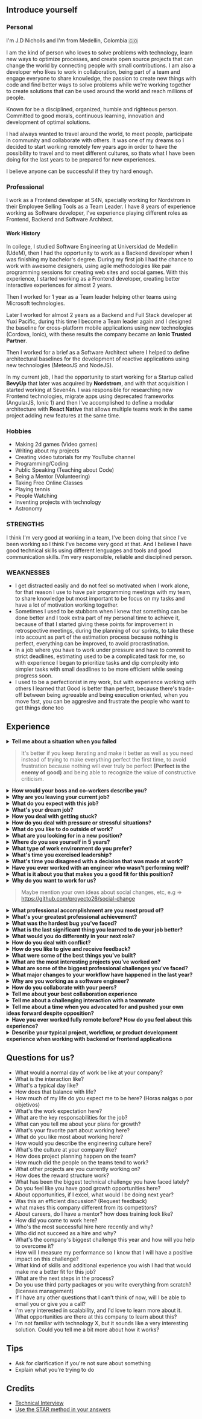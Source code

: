 ## Introduce yourself

### Personal
I'm J.D Nicholls and I'm from Medellin, Colombia 🇨🇴

I am the kind of person who loves to solve problems with technology, learn new ways to optimize processes, and create open source projects that can change the world by connecting people with small contributions.
I am also a developer who likes to work in collaboration, being part of a team and engage everyone to share knowledge, the passion to create new things with code and find better ways to solve problems while we're working together to create solutions that can be used around the world and reach millions of people.

Known for be a disciplined, organized, humble and righteous person. Committed to good morals, continuous learning, innovation and development of optimal solutions.

I had always wanted to travel around the world, to meet people, participate in community and collaborate with others. It was one of my dreams so I decided to start working remotely few years ago in order to have the possibility to travel and to meet different cultures, so thats what I have been doing for the last years to be prepared for new experiences.

I believe anyone can be successful if they try hard enough.

### Professional

I work as a Frontend developer at S4N, specially working for Nordstrom in their Employee Selling Tools as a Team Leader.
I have 8 years of experience working as Software developer, I've experience playing different roles as Frontend, Backend and Software Architect.

#### Work History

In college, I studied Software Engineering at Universidad de Medellin (UdeM), then I had the opportunity to work as a Backend developer when I was finishing my bachelor's degree. During my first job I had the chance to work with awesome designers, using agile methodologies like pair programming sessions for creating web sites and social games. With this experience, I started working as a Frontend developer, creating better interactive experiences for almost 2 years.

Then I worked for 1 year as a Team leader helping other teams using Microsoft technologies.

Later I worked for almost 2 years as a Backend and Full Stack developer at Yuxi Pacific, during this time I become a Team leader again and I designed the baseline for cross-platform mobile applications using new technologies (Cordova, Ionic), with these results the company became an **Ionic Trusted Partner**.

Then I worked for a brief as a Software Architect where I helped to define architectural baselines for the development of reactive applications using new technologies (MeteorJS and NodeJS).

In my current job, I had the opportunity to start working for a Startup called **BevyUp** that later was acquired by **Nordstrom**, and with that acquisition I started working at Seven4n.
I was responsible for researching new Frontend technologies, migrate apps using deprecated frameworks (AngularJS, Ionic 1) and then I've accomplished to define a modular architecture with **React Native** that allows multiple teams work in the same project adding new features at the same time.

### Hobbies
- Making 2d games (Video games)
- Writing about my projects
- Creating video tutorials for my YouTube channel
- Programming/Coding
- Public Speaking (Teaching about Code)
- Being a Mentor (Volunteering)
- Taking Free Online Classes
- Playing tennis
- People Watching
- Inventing projects with technology
- Astronomy

### STRENGTHS

I think I'm very good at working in a team, I've been doing that since I've been working so I think I've become very good at that. And I believe I have good technical skills using different lenguages and tools and good communication skills.
I'm very responsible, reliable and disciplined person.

### WEAKNESSES

- I get distracted easily and do not feel so motivated when I work alone, for that reason I use to have pair programming meetings with my team, to share knowledge but most important to be focus on my tasks and have a lot of motivation working together.
- Sometimes I used to be stubborn when I knew that something can be done better and I took extra part of my personal time to achieve it, because of that I started giving these points for improvement in retrospective meetings, during the planning of our sprints, to take these into account as part of the estimation process because nothing is perfect, everything can be improved, to avoid procrastination.
- In a job where you have to work under pressure and have to commit to strict deadlines, estimating used to be a complicated task for me, so with experience I began to prioritize tasks and dip complexity into simpler tasks with small deadlines to be more efficient while seeing progress soon.
- I used to be a perfectionist in my work, but with experience working with others I learned that Good is better than perfect, because there's trade-off between being agreeable and being execution oriented, when you move fast, you can be aggresive and frustrate the people who want to get things done too

## Experience

<details>
  <summary><b>Tell me about a situation when you failed</b></summary>

  - Scaling a problem instead of having a direct conversation with my coworker first.
  - I remember once I started on a project that was delayed, having sprints of a week and also I got a hard deadline here. This project was using deprecated libraries and I spent a lot of time updating everything to avoid code refactors in the future, in the end it was a success but I was tired and bored because I had invested a lot of my free time.
</details>

> It's better if you keep iterating and make it better as well as you need instead of trying to make everything perfect the first time, to avoid frustration because nothing will ever truly be perfect **(Perfect is the enemy of good)** and being able to recognize the value of constructive criticism.

<details>
  <summary><b>How would your boss and co-workers describe you?</b></summary>

  - Recognized for being helpful with the team
  - Known for being assertive in proposing solutions and ideas
</details>

<details>
  <summary><b>Why are you leaving your current job?</b></summary>
  
  I'm no sure if I'm going to leave my current job, honestly I'm curious about the kind of challenges I could face working with you and see if I'm interested because right now I'm working for an excellent company with an amazing team, creating solutions for amazing clients that can reach a lot of people and face great challenges too.
</details>

<details>
  <summary><b>What do you expect with this job?</b></summary>

  - Being able to support others and give back to my community is very important to me (mentorship, speaker).
  - Working with you I expect to have the opportunity to express my ideas. Be authentic, creative, and allow me to solve interesting problems that can impact people's lives. 
  - I would love the possibility to have a career path well defined to grow into the company, to be able to develop my skills and become the best version of myself.
  - I hope the chance to share knowledge, continue learning together and get awesome experiences.
</details>
  
<details>
  <summary><b>What's your dream job?</b></summary>
  
  - A job that allows me to work from anywhere, being able to be an international speaker and mentor, attend interesting events, share about technology with other people and help tech communities like CodeYourFuture.
  - A job that allows me to meet people and innovate while solving complex problems (like magic).
  - A job that allows me to research and learn interesting things in order to solve problems with technology.
  - Supporting Open Source projects while I'm creating awesome apps.
</details>

<details>
  <summary><b>How you deal with getting stuck?</b></summary>

  I prefer to rely on my team instead of spending a lot of time solving any problem on my own.
  - Else if, I try to find out if it's a common mistake or if someone has had the same problem.
  - Else if none of the above works, I seek to report the error in case someone else can help me and in the meantime I try to figure this out for myself.
</details>

<details>
  <summary><b>How do you deal with pressure or stressful situations?</b></summary>
  
  - Stopping to take a moment (10 deep breaths), break the problem into specific issues and priorize to solve that critical situation.
</details>

<details>
  <summary><b>What do you like to do outside of work?</b></summary>
  
  - I like to share knowledge as speaker/mentor in local communities like ColombiaDev, MedellinJS, CodeYourFuture, etc.
  - I like working on open source projects that could be useful for my work and at the same time help others while receiving external feedback to continue learning.
  - I also like to spend time with my girlfriend and do exercise, watch movies and series, travel and continue studying.
  - I want to create more side projects, apps and games of my own ideas.
</details>

<details>
  <summary><b>What are you looking for in a new position?</b></summary>
  
  - New challenges
  - New ways of doing things to constantly improve
</details>

<details>
  <summary><b>Where do you see yourself in 5 years?</b></summary>
  
  - I’m looking forward to being a tech interviewer in the next 2 years, I’ve been practicing algorithms, mock interviews and behavioral questions with some books like **Cracking the Coding Interview**, also participating in communities, and I started creating a resource called “The Job Interview Guide”, in order to help other developers to get a great job!
  - Developing into a great developer, being an international speaker and helping other developers to grow in this profession is something I'm really excited about.
  - I'd like to be seen as someone with deep expertise as Sofwate Architect, being able to build large-scale systems that can face many interesting challenges.
  - Well, hopefully working for your company. I would like to first become very good at my job. And then after that I will be ready to asume new responsabilities and go for the next step.
</details>

<details>
  <summary><b>What type of work environment do you prefer?</b></summary>
  
  - I like working remotely, but I also like working with others, having the opportunity to have flexible schedule to share with my colleagues and my family.
</details>
  
<details>
  <summary><b>What's time you exercised leadership?</b></summary>

  - Most of the time during meetings, talking about development, etc but I prefer to delegate responsibilities, so anyone on the team can be a leader!
</details>
  
<details>
  <summary><b>What's time you disagreed with a decision that was made at work?</b></summary>

  - I remember once a **PM** had coordinated a delivery with the client, so we have a meeting with the **Architect** because I did not agree to make decisions without taking the team into account, at the end of the day we had the opportunity to clarify everything and make a better decision all together :)
</details>
  
<details>
  <summary><b>Have you ever worked with an engineer who wasn't performing well?</b></summary>
- I remember once a developer lied to me about an assigned task because he had been late in completing it, a colleague told me what happened but I preferred to give him a second chance, help him understand the problem he had to avoid it happen again and then he was able to perform the tasks very well.
</details>

<details>
  <summary><b>What is it about you that makes you a good fit for this position?</b></summary>

  - I have the experience you're looking for, but most important, I'm most excited when I work in a team, I love to propose new ideas and take risks, I have experience creating projects for others, which help to generate a great impact while solving all kinds of technical problems.
  - With my experience, I know we can face a lot of interesting challenges and deliver better consumer experiences while we're connecting people around the world and learning together.
  - I have experience creating tools that are used across the world which allows developers to scale their solutions in many projects, teams and large organizations.
</details>

<details>
  <summary><b>Why do you want to work for us?</b></summary>
  
  Personally I want to work with you because of the impact you have on people, nothing motivates me more than seeing that my work can make people's live easier, adding my "grain of sand" to change the world by creating creative/innovative solutions that can help to empower people. Also, I like your values, when someone can be authentic, take risks and help others (I believe that most of the world's problems can be solved by connecting people).

  Profesionally, the opportunity to work with talented proffesionals, looking to solve interesting problems with technology but also to have good spaces for sharing knowledge to help me make better decisions, build better products and create better experiences for everyone.
</details>
  
> Maybe mention your own ideas about social changes, etc, e.g => https://github.com/proyecto26/social-change

<details>
  <summary><b>What professional accomplishment are you most proud of?</b></summary>

  - Designed the baseline for cross-platform mobile applications in different companies.
  - At **Yuxi**, I had the opportunity to mentor a junior developer by delegating leadership responsibilities, helping her develop confidence, and take on new challenges to enhance her soft skills. Because at the end of the day it does not matter who the leader is, but rather that we're happy in what we're doing.
  - At my current company I had the opportunity to start working for a Startup that later was acquired by Nordstrom, I had the responsability to investigate new Frontend technologies (Frameworks), migrate some apps and then I defined a modular architecture with **React Native** that today is used for multiple teams. With the help of the team, 2 weeks ago, on the **Nordstrom Anniversary**, the app reached a million dollars in one day, that was impressive!
</details>
  
<details>
  <summary><b>What's your greatest professional achievement?</b></summary>
  
  - My best professional achievement is **Proyecto 26**, I created it with the idea of Changing the world with small contributions, basically Open Source projects that can have a positive impact on the world. I've reach more than 1 million downloads with one of my plugins (A native plugin for platforms like iOS and Android in order to improve the user experience), so it's used by a lot of projects and during the process I've had the opportunity to work with people from all over the world and learn a lot!
</details>

<details>
  <summary><b>What was the hardest bug you've faced?</b></summary>
</details>

<details>
  <summary><b>What is the last significant thing you learned to do your job better?</b></summary>
</details>

<details>
  <summary><b>What would you do differently in your next role?</b></summary>
</details>

<details>
  <summary><b>How do you deal with conflict?</b></summary>
</details>

<details>
  <summary><b>How do you like to give and receive feedback?</b></summary>
  
  - Getting positive suggestions for the future
  - No judging or critiquing ideas
  - Giving it face to face
  - Opportunity to seek advice
  - Create safety (build confidence)
</details>

<details>
  <summary><b>What were some of the best things you've built?</b></summary>
  
  - Open Source projects
</details>

<details>
  <summary><b>What are the most interesting projects you’ve worked on?</b></summary>
  
  - Plugins for games
  - Packages for mobile apps
</details>

<details>
  <summary><b>What are some of the biggest professional challenges you've faced?</b></summary>
  
  - Reach millions of downloads with my side projects
</details>

<details>
  <summary><b>What major changes to your workflow have happened in the last year?</b></summary>
  - Modular architecture to work with multiple teams
</details>

<details>
  <summary><b>Why are you working as a software engineer?</b></summary>
  
  - Because I love to be a creator, using technology to create new things
</details>

<details>
  <summary><b>How do you collaborate with your peers?</b></summary>
</details>
<details>
  <summary><b>Tell me about your best collaboration experience</b></summary>
</details>
<details>
  <summary><b>Tell me about a challenging interaction with a teammate</b></summary>
</details>
<details>
  <summary><b>Tell me about a time when you advocated for and pushed your own ideas forward despite opposition?</b></summary>
</details>
<details>
  <summary><b>Have you ever worked fully remote before? How do you feel about this experience?</b></summary>
</details>
<details>
  <summary><b>Describe your typical project, workflow, or product development experience when working with backend or frontend applications</b></summary>
</details>

## Questions for us?

- What would a normal day of work be like at your company?
- What is the interaction like?
- What's a typical day like?
- How does that balance with life?
- How much of my life do you expect me to be here? (Horas nalgas o por objetivos)
- What's the work expectation here?
- What are the key responsabilities for the job?
- What can you tell me about your plans for growth?
- What's your favorite part about working here?
- What do you like most about working here?
- How would you describe the engineering culture here?
- What's the culture at your company like?
- How does project planning happen on the team?
- How much did the people on the teams tend to work?
- What other projects are you currently working on?
- How does the reward structure work?
- What has been the biggest technical challenge you have faced lately?
- Do you feel like you have good growth opportunities here?
- About opportunities, if I excel, what would I be doing next year?
- Was this an efficient discussion? (Request feedback)
- what makes this company different from its competitors?
- About careers, do I have a mentor? how does training look like?
- How did you come to work here?
- Who's the most successful hire here recently and why?
- Who did not succeed as a hire and why?
- What's the company's biggest challenge this year and how will you help to overcome it?
- How will I measure my performance so I know that I will have a positive impact on this challenge?
- What kind of skills and additional experience you wish I had that would make me a better fit for this job?
- What are the next steps in the process?
- Do you use third party packages or you write everything from scratch? (licenses management)
- If I have any other questions that I can't think of now, will I be able to email you or give you a call?
- I'm very interested in scalability, and I'd love to learn more about it. What opportunities are there at this company to learn about this?
- I'm not familiar with technology X, but it sounds like a very interesting solution. Could you tell me a bit more about how it works?

## Tips
- Ask for clarification if you're not sure about something
- Explain what you're trying to do

## Credits
- [Technical Interview](https://gist.github.com/jabyess/2240c856b72332ef5a56ea99acf50c4e)
- [Use the STAR method in your answers](https://www.indeed.com/career-advice/interviewing/how-to-use-the-star-interview-response-technique)
